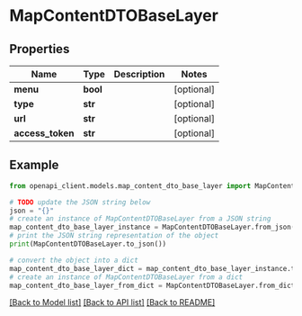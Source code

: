 # MapContentDTOBaseLayer


## Properties

Name | Type | Description | Notes
------------ | ------------- | ------------- | -------------
**menu** | **bool** |  | [optional] 
**type** | **str** |  | [optional] 
**url** | **str** |  | [optional] 
**access_token** | **str** |  | [optional] 

## Example

```python
from openapi_client.models.map_content_dto_base_layer import MapContentDTOBaseLayer

# TODO update the JSON string below
json = "{}"
# create an instance of MapContentDTOBaseLayer from a JSON string
map_content_dto_base_layer_instance = MapContentDTOBaseLayer.from_json(json)
# print the JSON string representation of the object
print(MapContentDTOBaseLayer.to_json())

# convert the object into a dict
map_content_dto_base_layer_dict = map_content_dto_base_layer_instance.to_dict()
# create an instance of MapContentDTOBaseLayer from a dict
map_content_dto_base_layer_from_dict = MapContentDTOBaseLayer.from_dict(map_content_dto_base_layer_dict)
```
[[Back to Model list]](../README.md#documentation-for-models) [[Back to API list]](../README.md#documentation-for-api-endpoints) [[Back to README]](../README.md)


